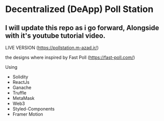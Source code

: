 # Decentralized (DeApp) Poll Station

## I will update this repo as i go forward, Alongside with it's youtube tutorial video.

LIVE VERSION (https://pollstation.m-azad.ir/)

the designs where inspired by Fast Poll (https://fast-poll.com/)

Using

- Solidity
- ReactJs
- Ganache
- Truffle
- MetaMask
- Web3
- Styled-Components
- Framer Motion
